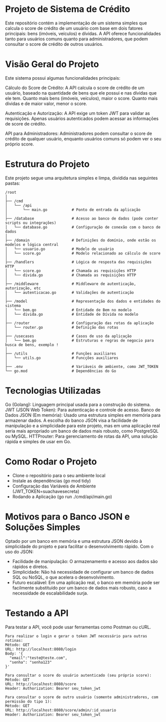 # Projeto de Sistema de Crédito
Este repositório contém a implementação de um sistema simples que calcula o score de crédito de um usuário com base em dois fatores principais: bens (imóveis, veículos) e dívidas. A API oferece funcionalidades tanto para usuários comuns quanto para administradores, que podem consultar o score de crédito de outros usuários.

# Visão Geral do Projeto
Este sistema possui algumas funcionalidades principais:

Cálculo do Score de Crédito: A API calcula o score de crédito de um usuário, baseado na quantidade de bens que ele possui e nas dívidas que ele tem. Quanto mais bens (imóveis, veículos), maior o score. Quanto mais dívidas e de maior valor, menor o score.

Autenticação e Autorização: A API exige um token JWT para validar as requisições. Apenas usuários autenticados podem acessar as informações de score de crédito.

API para Administradores: Administradores podem consultar o score de crédito de qualquer usuário, enquanto usuários comuns só podem ver o seu próprio score.

# Estrutura do Projeto
Este projeto segue uma arquitetura simples e limpa, dividida nas seguintes pastas:

```
/root
│
├── /cmd
│   └── /api
│       └── main.go           # Ponto de entrada da aplicação
│
├── /database                 # Acesso ao banco de dados (pode conter scripts ou integrações)
│   └── database.go           # Configuração de conexão com o banco de dados
│
├── /domain                   # Definições do domínio, onde estão os modelos e lógica central
│   └── usuario.go            # Modelo de usuário
│   └── score.go              # Modelo relacionado ao cálculo de score
│
├── /handlers                 # Lógica de resposta das requisições HTTP
│   └── score.go              # Chamada as requisições HTTP
│   └── divida.go             # Chamada as requisições HTTP
│
├── /middleware               # Middleware de autenticação, autorização, etc
│   └── autenticacao.go       # Validações de autenticação
│
├── /model                    # Representação dos dados e entidades do sistema
│   └── bem.go                # Entidade de Bem no modelo
│   └── divida.go             # Entidade de Dívida no modelo
│
├── /router                   # Configuração das rotas da aplicação
│   └── router.go             # Definição das rotas
│
├── /usecases                 # Casos de uso da aplicação
│   └── bem.go                # Estruturas e regras de negocio para busca de bens, exemplo !
│
├── /utils                    # Funções auxiliares
│   └── utils.go              # Funcções auxiliares
│
├── .env                      # Variáveis de ambiente, como JWT_TOKEN
└── go.mod                    # Dependências do Go

```

# Tecnologias Utilizadas
Go (Golang): Linguagem principal usada para a construção do sistema.
JWT (JSON Web Token): Para autenticação e controle de acesso.
Banco de Dados JSON (Em memória): Usado uma estrutura simples em memória para armazenar dados. A escolha do banco JSON visa a facilidade de manipulação e a simplicidade para este projeto, mas em uma aplicação real seria mais apropriado um banco de dados mais robusto, como PostgreSQL ou MySQL.
HTTProuter: Para gerenciamento de rotas da API, uma solução rápida e simples de usar em Go.

# Como Rodar o Projeto
- Clone o repositório para o seu ambiente local
- Instale as dependências (go mod tidy)
- Configuração das Variáveis de Ambiente (JWT_TOKEN=suachavesecreta)
- Rodando a Aplicação (go run ./cmd/api/main.go)

# Motivos para o Banco JSON e Soluções Simples
Optado por um banco em memória e uma estrutura JSON devido à simplicidade do projeto e para facilitar o desenvolvimento rápido. Com o uso do JSON:
- Facilidade de manipulação: O armazenamento e acesso aos dados são rápidos e diretos.
- Simplicidade: Não há necessidade de configurar um banco de dados SQL ou NoSQL, o que acelera o desenvolvimento.
- Futuro escalável: Em uma aplicação real, o banco em memória pode ser facilmente substituído por um banco de dados mais robusto, caso a necessidade de escalabilidade surja.

# Testando a API
Para testar a API, você pode usar ferramentas como Postman ou cURL.

```
Para realizar o login e gerar o token JWT necessário para outras rotinas:
Método: GET
URL: http://localhost:8080/login
Body: '{
  "email":"teste@teste.com",
  "senha": "senha123"
}'
```

```
Para consultar o score do usuário autenticado (seu próprio score):
Método: GET
URL: http://localhost:8080/score
Header: Authorization: Bearer seu_token_jwt
```
```
Para consultar o score de outro usuário (somente administradores, com permissão do tipo 1):
Método: GET
URL: http://localhost:8080/score/admin/:id_usuario
Header: Authorization: Bearer seu_token_jwt
```